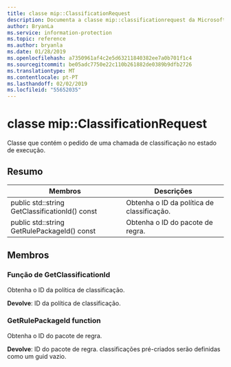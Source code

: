 ```yaml
---
title: classe mip::ClassificationRequest
description: Documenta a classe mip::classificationrequest da Microsoft Information Protection (MIP) SDK.
author: BryanLa
ms.service: information-protection
ms.topic: reference
ms.author: bryanla
ms.date: 01/28/2019
ms.openlocfilehash: a7350961af4c2e5d63211840382ee7a0b701f1c4
ms.sourcegitcommit: be05adc7750e22c110b261882de0389b9dfb2726
ms.translationtype: MT
ms.contentlocale: pt-PT
ms.lasthandoff: 02/02/2019
ms.locfileid: "55652035"
---
```

# <a name="class-mipclassificationrequest"></a>classe mip::ClassificationRequest 
Classe que contém o pedido de uma chamada de classificação no estado de execução.
  
## <a name="summary"></a>Resumo
 Membros                        | Descrições                                
--------------------------------|---------------------------------------------
public std::string GetClassificationId() const  |  Obtenha o ID da política de classificação.
public std::string GetRulePackageId() const  |  Obtenha o ID do pacote de regra.
  
## <a name="members"></a>Membros
  
### <a name="getclassificationid-function"></a>Função de GetClassificationId
Obtenha o ID da política de classificação.

  
**Devolve**: ID da política de classificação.
  
### <a name="getrulepackageid-function"></a>GetRulePackageId function
Obtenha o ID do pacote de regra.

  
**Devolve**: ID do pacote de regra. classificações pré-criados serão definidas como um guid vazio.